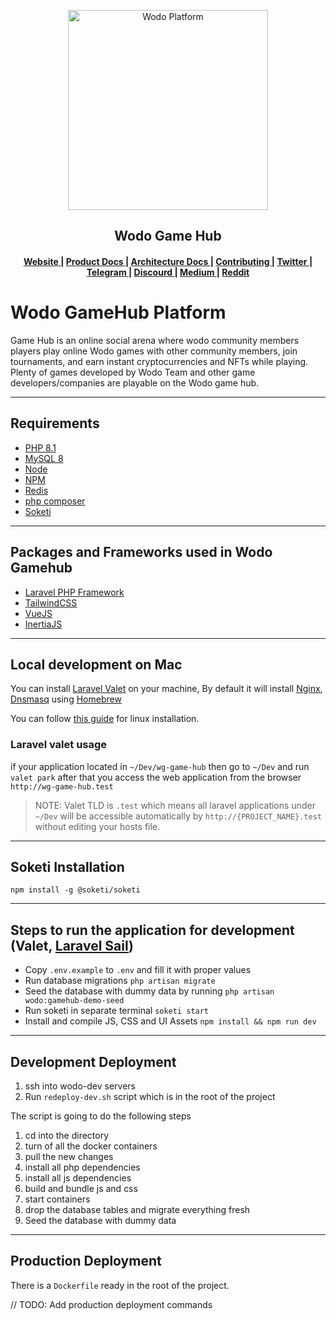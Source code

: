 <p align="center">
  <a href="https://wodo.io/" target="blank"><img src="https://github.com/wodo-platform/wodo-branding/blob/main/src/img/branding/wodo_logo.png" width="320" alt="Wodo Platform" /></a>
</p>

<div align="center">
<h2> Wodo Game Hub </h2>
</div>

<div align="center">
  <h4>
    <a href="https://wodo.io/">
      Website
    </a>
    <span> | </span>
    <a href="#">
      Product Docs
    </a>
    <span> | </span>
    <a href="#">
      Architecture Docs
    </a>
    <span> | </span>
    <!-- <a href="#"> -->
    <!--   CLI -->
    <!-- </a> -->
    <!-- <span> | </span> -->
    <a href="#/CONTRIBUTING.md">
      Contributing
    </a>
    <span> | </span>
    <a href="https://twitter.com/wodoio">
      Twitter
    </a>
    <span> | </span>
    <a href="https://t.me/wodoio">
      Telegram
    </a>
    <span> | </span>
    <a href="https://discord.gg/fbyns8Egpb">
      Discourd
    </a>
    <span> | </span>
    <a href="https://wodoio.medium.com/">
      Medium
    </a>
    <span> | </span>
    <a href="https://www.reddit.com/r/wodoio">
      Reddit
    </a>
  </h4>
</div>

# Wodo GameHub Platform
Game Hub is an online social arena where wodo community members players play online Wodo games with other community members, join tournaments, and earn instant cryptocurrencies and NFTs while playing.
Plenty of games developed by Wodo Team and other game developers/companies are playable on the Wodo game hub.

---
## Requirements
- [PHP 8.1](https://www.php.net/releases/8.1/en.php)
- [MySQL 8](https://dev.mysql.com/doc/relnotes/mysql/8.0/en/)
- [Node](https://nodejs.org/en/)
- [NPM](https://www.npmjs.com)
- [Redis](https://redis.io)
- [php composer](https://getcomposer.org)
- [Soketi](https://soketi.app)

---
## Packages and Frameworks used in Wodo Gamehub
- [Laravel PHP Framework](https://laravel.com)
- [TailwindCSS](https://tailwindcss.com)
- [VueJS](https://vuejs.org)
- [InertiaJS](https://inertiajs.com)

---
## Local development on Mac
You can install [Laravel Valet](https://laravel.com/docs/9.x/valet) on your machine, By default it will install [Nginx](https://www.nginx.com), [Dnsmasq](https://en.wikipedia.org/wiki/Dnsmasq) using [Homebrew](https://brew.sh)

You can follow [this guide](https://qirolab.com/posts/install-laravel-valet-linux-development-environment-on-ubuntu) for linux installation.

### Laravel valet usage
if your application located in `~/Dev/wg-game-hub` then go to `~/Dev` and run `valet park`
after that you access the web application from the browser `http://wg-game-hub.test`

> NOTE: Valet TLD is `.test` which means all laravel applications under `~/Dev` will be accessible automatically by `http://{PROJECT_NAME}.test` without editing your hosts file.

---
## Soketi Installation
```shell
npm install -g @soketi/soketi
```
---

## Steps to run the application for development (Valet, [Laravel Sail](https://laravel.com/docs/9.x/sail))
- Copy `.env.example` to `.env` and fill it with proper values
- Run database migrations `php artisan migrate`
- Seed the database with dummy data by running `php artisan wodo:gamehub-demo-seed`
- Run soketi in separate terminal `soketi start`
- Install and compile JS, CSS and UI Assets `npm install && npm run dev`

---
## Development Deployment
1. ssh into wodo-dev servers
2. Run `redeploy-dev.sh` script which is in the root of the project

The script is going to do the following steps
1. cd into the directory
2. turn of all the docker containers
3. pull the new changes 
4. install all php dependencies
5. install all js dependencies
6. build and bundle js and css
7. start containers
8. drop the database tables and migrate everything fresh
9. Seed the database with dummy data

---
## Production Deployment
There is a `Dockerfile` ready in the root of the project.

// TODO: Add production deployment commands

